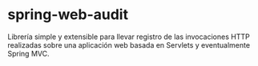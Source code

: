 # spring-web-audit
Librería simple y extensible para llevar registro de las invocaciones HTTP realizadas sobre una aplicación web basada en Servlets y eventualmente Spring MVC.
